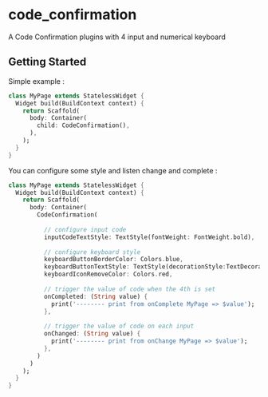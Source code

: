 # code_confirmation

A Code Confirmation plugins with 4 input and numerical keyboard

## Getting Started

Simple example :

```dart
class MyPage extends StatelessWidget {
  Widget build(BuildContext context) {
    return Scaffold(
      body: Container(
        child: CodeConfirmation(),
      ),
    );
  }
}
```
You can configure some style and listen change and complete :

```dart
class MyPage extends StatelessWidget {
  Widget build(BuildContext context) {
    return Scaffold(
      body: Container(
        CodeConfirmation(
        
          // configure input code
          inputCodeTextStyle: TextStyle(fontWeight: FontWeight.bold),
          
          // configure keyboard style
          keyboardButtonBorderColor: Colors.blue,
          keyboardButtonTextStyle: TextStyle(decorationStyle:TextDecorationStyle.double ),
          keyboardIconRemoveColor: Colors.red,
          
          // trigger the value of code when the 4th is set
          onCompleted: (String value) {
            print('-------- print from onComplete MyPage => $value');
          },
          
          // trigger the value of code on each input
          onChanged: (String value) {
            print('-------- print from onChange MyPage => $value');
          },      
        )
      )
    );
  }
}
```

